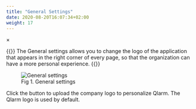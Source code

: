 ```yaml
---
title: "General Settings"
date: 2020-08-20T16:07:34+02:00
weight: 17
---
```


<!-- The Modal -->
<div id="myModal" class="modal">
  <span class="close">&times;</span>
  <img class="modal-content" id="img01">
  <div id="caption"></div>
</div>

{{<lead>}}
The General settings allows you to change the logo of the application that appears in the right corner of every page, so that the organization can have a more personal experience.
{{</lead>}}

<figure class="image_container">
    <img class="center_image myImg" onClick="reply_click(this)"  id="general_settings" src="/general_settings.png" alt="General settings">
    <figcaption >Fig 1. General settings</figcaption>
</figure>

Click the button to upload the company logo to personalize Qlarm. The Qlarm logo is used by default.

<script>
// Get the modal
var modal = document.getElementById("myModal");

var modalImg = document.getElementById("img01");
var captionText = document.getElementById("caption");
function reply_click(img)
{
    modal.style.display = "block";
    modalImg.src = img.src;
    captionText.innerHTML = img.alt;
}

modal.onclick = function() { 
  modal.style.display = "none";
}

document.addEventListener('keyup', function(e) {
    if (e.keyCode == 27) {
        modal.style.display = "none";
    }
});
</script>